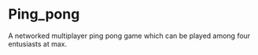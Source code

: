 # Ping_pong


A networked multiplayer ping pong game which can be played among four entusiasts at max.
